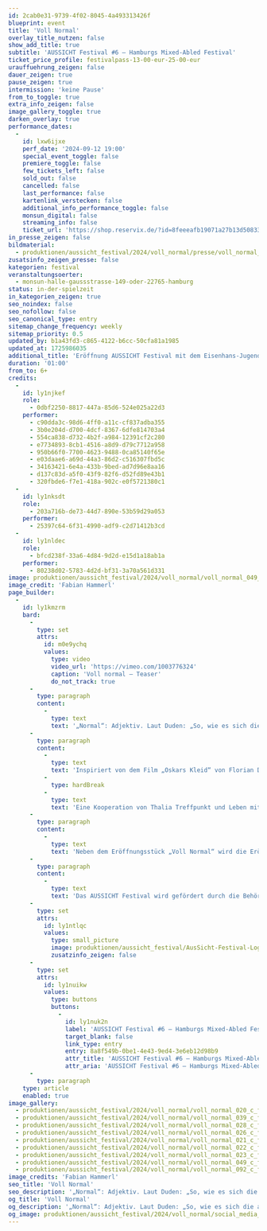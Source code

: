 ```yaml
---
id: 2cab0e31-9739-4f02-8045-4a493313426f
blueprint: event
title: 'Voll Normal'
overlay_title_nutzen: false
show_add_title: true
subtitle: 'AUSSICHT Festival #6 – Hamburgs Mixed-Abled Festival'
ticket_price_profile: festivalpass-13-00-eur-25-00-eur
urauffuehrung_zeigen: false
dauer_zeigen: true
pause_zeigen: true
intermission: 'keine Pause'
from_to_toggle: true
extra_info_zeigen: false
image_gallery_toggle: true
darken_overlay: true
performance_dates:
  -
    id: lxw6ijxe
    perf_date: '2024-09-12 19:00'
    special_event_toggle: false
    premiere_toggle: false
    few_tickets_left: false
    sold_out: false
    cancelled: false
    last_performance: false
    kartenlink_verstecken: false
    additional_info_performance_toggle: false
    monsun_digital: false
    streaming_info: false
    ticket_url: 'https://shop.reservix.de/?id=8feeeafb19071a27b13d5083379d95183e9ab490f2f135faf80b2fecfc1ba00f2aba7ad8945f4a4292549eb86feddc1b&vID=7337&eventGrpID=477162&eventID=2292357'
in_presse_zeigen: false
bildmaterial:
  - produktionen/aussicht_festival/2024/voll_normal/presse/voll_normal_aussicht_festival_monsun_c_fabian_hammerl.zip
zusatsinfo_zeigen_presse: false
kategorien: festival
veranstaltungsoerter:
  - monsun-halle-gaussstrasse-149-oder-22765-hamburg
status: in-der-spielzeit
in_kategorien_zeigen: true
seo_noindex: false
seo_nofollow: false
seo_canonical_type: entry
sitemap_change_frequency: weekly
sitemap_priority: 0.5
updated_by: b1a43fd3-c865-4122-b6cc-50cfa81a1985
updated_at: 1725986035
additional_title: 'Eröffnung AUSSICHT Festival mit dem Eisenhans-Jugend Theaterprojekt [Hamburg], dem Thikwa Theater [Berlin] und Record-o-mat [Hamburg]'
duration: '01:00'
from_to: 6+
credits:
  -
    id: ly1njkef
    role:
      - 0dbf2250-8817-447a-85d6-524e025a22d3
    performer:
      - c90dda3c-98d6-4ff0-a11c-cf837adba355
      - 3b0e204d-d700-4dcf-8367-6dfe814703a4
      - 554ca838-d732-4b2f-a984-12391cf2c280
      - e7734893-8cb1-4516-a8d9-d79c7712a958
      - 950b66f0-7700-4623-9488-0ca85140f65e
      - e03daae6-a69d-44a3-86d2-c516307fbd5c
      - 34163421-6e4a-433b-9bed-ad7d96e8aa16
      - d137c83d-a5f0-43f9-82f6-d52fd89e43b1
      - 320fbde6-f7e1-418a-902c-e0f5721380c1
  -
    id: ly1nksdt
    role:
      - 203a716b-de73-44d7-890e-53b59d29a053
    performer:
      - 25397c64-6f31-4990-adf9-c2d71412b3cd
  -
    id: ly1nldec
    role:
      - bfcd238f-33a6-4d84-9d2d-e15d1a18ab1a
    performer:
      - 80238d02-5783-4d2d-bf31-3a70a561d331
image: produktionen/aussicht_festival/2024/voll_normal/voll_normal_049_c_fabian_hammerl.jpg
image_credit: 'Fabian Hammerl'
page_builder:
  -
    id: ly1kmzrm
    bard:
      -
        type: set
        attrs:
          id: m0e9ychq
          values:
            type: video
            video_url: 'https://vimeo.com/1003776324'
            caption: 'Voll normal – Teaser'
            do_not_track: true
      -
        type: paragraph
        content:
          -
            type: text
            text: '„Normal“: Adjektiv. Laut Duden: „So, wie es sich die allgemeine Meinung als das Übliche, Richtige vorstellt“. Wenn eine Person nicht dem klassischen Durchschnitt entspricht, muss sich die Person anpassen? Oder muss die Vorstellung vom Durchschnitt angepasst werden? Aber was ist heute noch üblich, was ist richtig? Was ist eigentlich heute noch normal? Der Kontrast zu denen, die sich an den alten Normen festhalten wollen, wird immer größer. Wie kann unsere Gesellschaft vorankommen, wenn diese beiden Pole sich immer mehr voneinander entfernen?'
      -
        type: paragraph
        content:
          -
            type: text
            text: 'Inspiriert von dem Film „Oskars Kleid“ von Florian David Fitz beschäftigt sich die Eisenhans-Jugendgruppe spielerisch mit diesen Fragen.'
          -
            type: hardBreak
          -
            type: text
            text: 'Eine Kooperation von Thalia Treffpunkt und Leben mit Behinderung Hamburg.'
      -
        type: paragraph
        content:
          -
            type: text
            text: 'Neben dem Eröffnungsstück „Voll Normal“ wird die Eröffnung des AUSSICHT Festivals #6 begleitet durch die Ausstellung des Künstlerin Rudina Bejtuli vom Thikwa Theater [Berlin] und durch die Klang-Sound-Installation „record-o-mat“ der echo.urban GbR.'
      -
        type: paragraph
        content:
          -
            type: text
            text: 'Das AUSSICHT Festival wird gefördert durch die Behörde für Kultur und Medien Hamburg.'
      -
        type: set
        attrs:
          id: ly1ntlqc
          values:
            type: small_picture
            image: produktionen/aussicht_festival/AusSicht-Festival-Logo-Rechteck.jpg
            zusatzinfo_zeigen: false
      -
        type: set
        attrs:
          id: ly1nuikw
          values:
            type: buttons
            buttons:
              -
                id: ly1nuk2n
                label: 'AUSSICHT Festival #6 – Hamburgs Mixed-Abled Festival'
                target_blank: false
                link_type: entry
                entry: 8a8f549b-0be1-4e43-9ed4-3e6eb12d98b9
                attr_title: 'AUSSICHT Festival #6 – Hamburgs Mixed-Abled Festival'
                attr_aria: 'AUSSICHT Festival #6 – Hamburgs Mixed-Abled Festival'
      -
        type: paragraph
    type: article
    enabled: true
image_gallery:
  - produktionen/aussicht_festival/2024/voll_normal/voll_normal_020_c_fabian_hammerl.jpg
  - produktionen/aussicht_festival/2024/voll_normal/voll_normal_039_c_fabian_hammerl.jpg
  - produktionen/aussicht_festival/2024/voll_normal/voll_normal_028_c_fabian_hammerl.jpg
  - produktionen/aussicht_festival/2024/voll_normal/voll_normal_026_c_fabian_hammerl.jpg
  - produktionen/aussicht_festival/2024/voll_normal/voll_normal_021_c_fabian_hammerl.jpg
  - produktionen/aussicht_festival/2024/voll_normal/voll_normal_022_c_fabian_hammerl.jpg
  - produktionen/aussicht_festival/2024/voll_normal/voll_normal_023_c_fabian_hammerl.jpg
  - produktionen/aussicht_festival/2024/voll_normal/voll_normal_049_c_fabian_hammerl.jpg
  - produktionen/aussicht_festival/2024/voll_normal/voll_normal_092_c_fabian_hammerl.jpg
image_credits: 'Fabian Hammerl'
seo_title: 'Voll Normal'
seo_description: '„Normal“: Adjektiv. Laut Duden: „So, wie es sich die allgemeine Meinung als das Übliche, Richtige vorstellt“. Aber was ist heute noch üblich, was ist richtig?'
og_title: 'Voll Normal'
og_description: '„Normal“: Adjektiv. Laut Duden: „So, wie es sich die allgemeine Meinung als das Übliche, Richtige vorstellt“. Wenn eine Person nicht dem klassischen Durchschnitt entspricht, muss sich die Person anpassen? Oder muss die Vorstellung vom Durchschnitt angepasst werden? Aber was ist heute noch üblich, was ist richtig?'
og_image: produktionen/aussicht_festival/2024/voll_normal/social_media_voll_normal_c_fabian_hammerl.jpg
---
```

